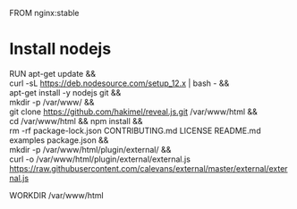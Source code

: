 FROM nginx:stable

# Install nodejs
RUN apt-get update && \
    curl -sL https://deb.nodesource.com/setup_12.x | bash - && \
    apt-get install -y nodejs git && \
    mkdir -p /var/www/ && \
    git clone https://github.com/hakimel/reveal.js.git /var/www/html && \
    cd /var/www/html && npm install && \
    rm -rf package-lock.json CONTRIBUTING.md LICENSE README.md examples package.json && \
    mkdir -p /var/www/html/plugin/external/ && \
    curl -o /var/www/html/plugin/external/external.js https://raw.githubusercontent.com/calevans/external/master/external/external.js

WORKDIR /var/www/html
